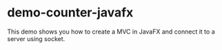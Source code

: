 # demo-counter-javafx

This demo shows you how to create a MVC in JavaFX and connect it to a server using socket.
